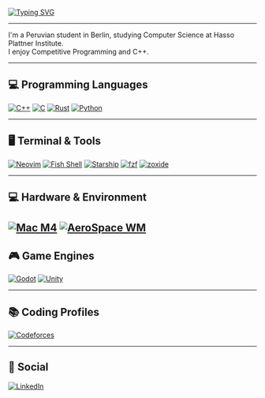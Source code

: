 [![Typing SVG](https://readme-typing-svg.demolab.com?font=Fira+Code&weight=700&size=50&pause=1000&color=FF952C&vCenter=true&width=435&height=100&lines=Hi!+I'm+David)](https://git.io/typing-svg)

---

I'm a Peruvian student in Berlin, studying Computer Science at Hasso Plattner Institute.  
I enjoy Competitive Programming and C++.

---

## 💻 Programming Languages

[![C++](https://img.shields.io/badge/C++-00599C?style=for-the-badge&logo=c%2B%2B&logoColor=white)](https://en.cppreference.com/w/cpp)
[![C](https://img.shields.io/badge/C-00599C?style=for-the-badge&logo=c&logoColor=white)](https://en.cppreference.com/w/c)
[![Rust](https://img.shields.io/badge/Rust-000000?style=for-the-badge&logo=rust&logoColor=white)](https://www.rust-lang.org/learn)
[![Python](https://img.shields.io/badge/Python-3776AB?style=for-the-badge&logo=python&logoColor=white)](https://www.python.org/doc/)

---

## 🖥 Terminal & Tools

[![Neovim](https://img.shields.io/badge/Neovim-43A340?style=for-the-badge&logo=neovim&logoColor=white)](https://neovim.io/doc/user/)
[![Fish Shell](https://img.shields.io/badge/Fish-4FC1FF?style=for-the-badge&logo=fish&logoColor=white)](https://fishshell.com/docs/current/index.html)
[![Starship](https://img.shields.io/badge/Starship-000000?style=for-the-badge&logo=starship&logoColor=white)](https://starship.rs/config/)
[![fzf](https://img.shields.io/badge/fzf-0099FF?style=for-the-badge&logo=none&logoColor=white)](https://github.com/junegunn/fzf)
[![zoxide](https://img.shields.io/badge/zoxide-000000?style=for-the-badge&logo=none&logoColor=white)](https://github.com/ajeetdsouza/zoxide)

---

## 💻 Hardware & Environment

[![Mac M4](https://img.shields.io/badge/Mac-M4-999999?style=for-the-badge&logo=apple&logoColor=white)](https://www.apple.com/mac/)
[![AeroSpace WM](https://img.shields.io/badge/AeroSpace-WindowManager-00BFFF?style=for-the-badge&logo=none&logoColor=white)](https://github.com/nikitabobko/AeroSpace)
---

## 🎮 Game Engines

[![Godot](https://img.shields.io/badge/Godot-478CBF?style=for-the-badge&logo=godot-engine&logoColor=white)](https://docs.godotengine.org/)
[![Unity](https://img.shields.io/badge/Unity-000000?style=for-the-badge&logo=unity&logoColor=white)](https://docs.unity3d.com/Manual/index.html)

---

## 📚 Coding Profiles

[![Codeforces](https://img.shields.io/badge/Codeforces-0078D7?style=for-the-badge&logo=codeforces&logoColor=white)](https://codeforces.com/profile/bitmasking)

---

## 🔗 Social

[![LinkedIn](https://img.shields.io/badge/LinkedIn-0077B5?style=for-the-badge&logo=linkedin&logoColor=white)](https://linkedin.com/in/david-guerrasal)

